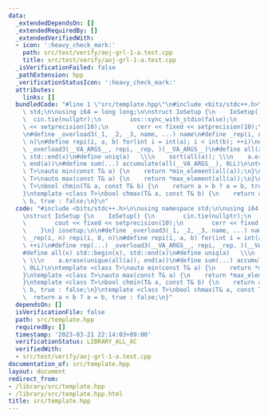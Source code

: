 ```yaml
---
data:
  _extendedDependsOn: []
  _extendedRequiredBy: []
  _extendedVerifiedWith:
  - icon: ':heavy_check_mark:'
    path: src/test/verify/aoj-grl-1-a.test.cpp
    title: src/test/verify/aoj-grl-1-a.test.cpp
  _isVerificationFailed: false
  _pathExtension: hpp
  _verificationStatusIcon: ':heavy_check_mark:'
  attributes:
    links: []
  bundledCode: "#line 1 \"src/template.hpp\"\n#include <bits/stdc++.h>\n\nusing namespace\
    \ std;\n\nusing i64 = long long;\n\nstruct IoSetup {\n    IoSetup() {\n      \
    \  cin.tie(nullptr);\n        ios::sync_with_stdio(false);\n        cout << fixed\
    \ << setprecision(10);\n        cerr << fixed << setprecision(10);\n    }\n} iosetup;\n\
    \n#define _overload3(_1, _2, _3, name, ...) name\n#define _rep(i, n) repi(i, 0,\
    \ n)\n#define repi(i, a, b) for(int i = int(a); i < int(b); ++i)\n#define rep(...)\
    \ _overload3(__VA_ARGS__, repi, _rep, )(__VA_ARGS__)\n#define all(x) std::begin(x),\
    \ std::end(x)\n#define uniq(a)   \\\n    sort(all(a)); \\\n    a.erase(unique(all(a)),\
    \ end(a))\n#define sum(...) accumulate(all(__VA_ARGS__), 0LL)\n\ntemplate <class\
    \ T>\nauto min(const T& a) {\n    return *min_element(all(a));\n}\ntemplate <class\
    \ T>\nauto max(const T& a) {\n    return *max_element(all(a));\n}\ntemplate <class\
    \ T>\nbool chmin(T& a, const T& b) {\n    return a > b ? a = b, true : false;\n\
    }\ntemplate <class T>\nbool chmax(T& a, const T& b) {\n    return a < b ? a =\
    \ b, true : false;\n}\n"
  code: "#include <bits/stdc++.h>\n\nusing namespace std;\n\nusing i64 = long long;\n\
    \nstruct IoSetup {\n    IoSetup() {\n        cin.tie(nullptr);\n        ios::sync_with_stdio(false);\n\
    \        cout << fixed << setprecision(10);\n        cerr << fixed << setprecision(10);\n\
    \    }\n} iosetup;\n\n#define _overload3(_1, _2, _3, name, ...) name\n#define\
    \ _rep(i, n) repi(i, 0, n)\n#define repi(i, a, b) for(int i = int(a); i < int(b);\
    \ ++i)\n#define rep(...) _overload3(__VA_ARGS__, repi, _rep, )(__VA_ARGS__)\n\
    #define all(x) std::begin(x), std::end(x)\n#define uniq(a)   \\\n    sort(all(a));\
    \ \\\n    a.erase(unique(all(a)), end(a))\n#define sum(...) accumulate(all(__VA_ARGS__),\
    \ 0LL)\n\ntemplate <class T>\nauto min(const T& a) {\n    return *min_element(all(a));\n\
    }\ntemplate <class T>\nauto max(const T& a) {\n    return *max_element(all(a));\n\
    }\ntemplate <class T>\nbool chmin(T& a, const T& b) {\n    return a > b ? a =\
    \ b, true : false;\n}\ntemplate <class T>\nbool chmax(T& a, const T& b) {\n  \
    \  return a < b ? a = b, true : false;\n}"
  dependsOn: []
  isVerificationFile: false
  path: src/template.hpp
  requiredBy: []
  timestamp: '2023-03-21 22:14:03+09:00'
  verificationStatus: LIBRARY_ALL_AC
  verifiedWith:
  - src/test/verify/aoj-grl-1-a.test.cpp
documentation_of: src/template.hpp
layout: document
redirect_from:
- /library/src/template.hpp
- /library/src/template.hpp.html
title: src/template.hpp
---
```

